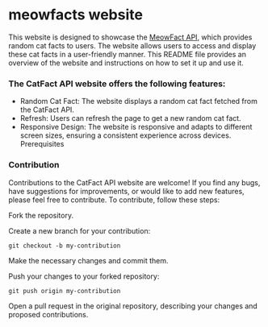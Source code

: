 # meowfacts website

This website is designed to showcase the [MeowFact API](https://github.com/wh-iterabb-it/meowfacts), which provides random cat facts to users. The website allows users to access and display these cat facts in a user-friendly manner. This README file provides an overview of the website and instructions on how to set it up and use it.

### The CatFact API website offers the following features:

- Random Cat Fact: The website displays a random cat fact fetched from the CatFact API.
- Refresh: Users can refresh the page to get a new random cat fact.
- Responsive Design: The website is responsive and adapts to different screen sizes, ensuring a consistent experience across devices.
  Prerequisites

### Contribution

Contributions to the CatFact API website are welcome! If you find any bugs, have suggestions for improvements, or would like to add new features, please feel free to contribute. To contribute, follow these steps:

Fork the repository.

Create a new branch for your contribution:

```
git checkout -b my-contribution
```

Make the necessary changes and commit them.

Push your changes to your forked repository:

```
git push origin my-contribution
```

Open a pull request in the original repository, describing your changes and proposed contributions.
